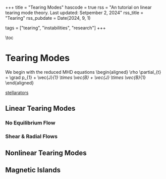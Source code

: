 +++
title = "Tearing Modes"
hascode = true
rss = "An tutorial on linear tearing mode theory. Last updated: Setpember 2, 2024"
rss_title = "Tearing"
rss_pubdate = Date(2024, 9, 1)

tags = ["tearing", "instabilities", "research"]
+++

\toc

# Tearing Modes
We begin with the reduced MHD equations
\begin{aligned}
    \rho \partial_{t} = \grad p_{1} + \vec{J}_{1} \times \vec{B} + \vec{J} \times \vec{B}_{1}
\end{aligned}

[stellarators](/_assets/notes/stellarators.md)


## Linear Tearing Modes

### No Equilibrium Flow

### Shear & Radial Flows

## Nonlinear Tearing Modes

## Magnetic Islands